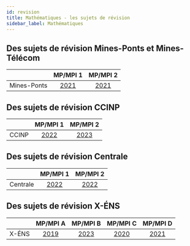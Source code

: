 ```yaml
---
id: revision
title: Mathématiques - les sujets de révision
sidebar_label: Mathématiques
---
```


## Des sujets de révision Mines-Ponts et Mines-Télécom

||MP/MPI 1|MP/MPI 2|
|-|:-:|:-:|
|Mines-Ponts|[2021](http://einexau.cluster028.hosting.ovh.net/site/math/Concours_Commun_Mines-Ponts_(CCMP)_2021_MP_Mathematiques_1_e.pdf)|[2021](http://einexau.cluster028.hosting.ovh.net/site/math/Concours_Commun_Mines-Ponts_(CCMP)_2021_MP_Mathematiques_2_e.pdf)|


## Des sujets de révision CCINP

||MP/MPI 1|MP/MPI 2|
|-|:-:|:-:|
|CCINP|[2022](http://einexau.cluster028.hosting.ovh.net/site/math/Concours_Commun_Polytechniques_(CCINP)_2022_MP_Mathematiques_2_e.pdf)|[2023](http://einexau.cluster028.hosting.ovh.net/site/math/Concours_Commun_Polytechniques_(CCINP)_2023_MPI_Mathematiques_1_e.pdf)|


## Des sujets de révision Centrale

||MP/MPI 1|MP/MPI 2|
|-|:-:|:-:|
|Centrale|[2022](http://einexau.cluster028.hosting.ovh.net/site/math/CentraleSupelec_2022_MP_Mathematiques_1_e.pdf)|[2022](http://einexau.cluster028.hosting.ovh.net/site/math/CentraleSupelec_2022_MP_Mathematiques_2_e.pdf)|

## Des sujets de révision X-ÉNS

||MP/MPI A|MP/MPI B|MP/MPI C|MP/MPI D|
|-|:-:|:-:|:-:|:-:|
|X-ÉNS|[2019](http://einexau.cluster028.hosting.ovh.net/site/math/Banque_X-ENS_2019_MP_Mathematiques_A_e.pdf)|[2023](http://einexau.cluster028.hosting.ovh.net/site/math/Banque_X-ENS_2023_MP-MPI_Mathematiques_B_e.pdf)|[2020](http://einexau.cluster028.hosting.ovh.net/site/math/Banque_X-ENS_2020_MP_Mathematiques_C_e.pdf)|[2021](http://einexau.cluster028.hosting.ovh.net/site/math/Banque_X-ENS_2021_MP_Mathematiques_D_e.pdf)|





